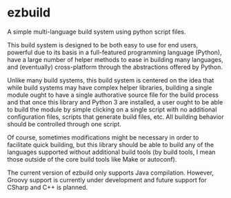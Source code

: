 # ezbuild
A simple multi-language build system using python script files.

This build system is designed to be both easy to use for end users, powerful due to its basis in a full-featured programming language (Python), have a large number of helper methods to ease in building many languages, and (eventually) cross-platform through the abstractions offered by Python.

Unlike many build systems, this build system is centered on the idea that while build systems may have complex helper libraries, building a single module ought to have a single authorative source file for the build process and that once this library and Python 3 are installed, a user ought to be able to build the module by simple clicking on a single script with no additional configuration files, scripts that generate build files, etc. All building behavior should be controlled through one script.

Of course, sometimes modifications might be necessary in order to facilitate quick building, but this library should be able to build any of the languages supported without additional build tools (by build tools, I mean those outside of the core build tools like Make or autoconf).

The current version of ezbuild only supports Java compilation. However, Groovy support is currently under development and future support for CSharp and C++ is planned.
